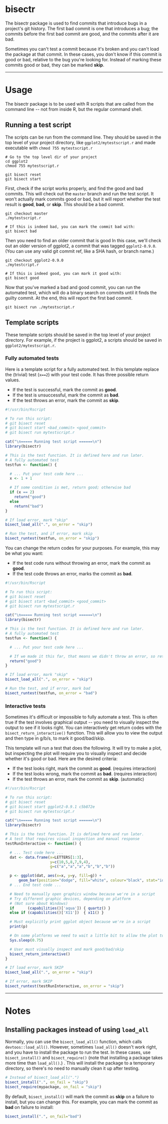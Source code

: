 # bisectr

The bisectr package is used to find commits that introduce bugs in a project's git history.
The first bad commit is one that introduces a bug; the commits before the first bad commit are good, and the commits after it are bad.

Sometimes you can't test a commit because it's broken and you can't load the package at that commit.
In these cases, you don't know if this commit is good or bad, relative to the bug you're looking for.
Instead of marking these commits good or bad, they can be marked **skip**.

*****

# Usage

The bisectr package is to be used with R scripts that are called from the command line -- not from inside R, but the regular command shell.

## Running a test script

The scripts can be run from the command line.
They should be saved in the top level of your project directory, like `ggplot2/mytestscript.r` and made executable with `chmod 755 mytestscript.r`

```
# Go to the top level dir of your project
cd ggplot2
chmod 755 mytestscript.r

git bisect reset
git bisect start
```

First, check if the script works properly, and find the good and bad commits.
This will check out the `master` branch and run the test script.
It won't actually mark commits good or bad, but it will report whether the test result is **good**, **bad**, or **skip**.
This should be a bad commit.

```
git checkout master
./mytestscript.r

# If this is indeed bad, you can mark the commit bad with:
git bisect bad
```

Then you need to find an older commit that is good
In this case, we'll check out an older version of ggplot2, a commit that was tagged `ggplot2-0.9.0`.
(You can use any valid git commit ref, like a SHA hash, or branch name.)

```
git checkout ggplot2-0.9.0
./mytestcript.r

# If this is indeed good, you can mark it good with:
git bisect good
```

Now that you've marked a bad and good commit, you can run the automated test, which will do a binary search on commits until it finds the guilty commit.
At the end, this will report the first bad commit.

```
git bisect run ./mytestscript.r
```


## Template scripts

These template scripts should be saved in the top level of your project directory.
For example, if the project is ggplot2, a scripts should be saved in `ggplot2/mytestscript.r`.

### Fully automated tests

Here is a template script for a fully automated test.
In this template replace the (trivial) test (`x==2`) with your test code.
It has three possible return values.

* If the test is successful, mark the commit as **good**.
* If the test is unsuccessful, mark the commit as **bad**.
* If the test throws an error, mark the commit as **skip**.

```R
#!/usr/bin/Rscript

# To run this script:
# git bisect reset
# git bisect start <bad_commit> <good_commit>
# git bisect run mytestscript.r

cat("\n===== Running test script ======\n")
library(bisectr)

# This is the test function. It is defined here and run later.
# A fully automated test
testfun <- function() {

  # ... Put your test code here ...
  x <- 1 + 1

  # If some condition is met, return good; otherwise bad
  if (x == 2)
    return("good")
  else
    return("bad")
}

# If load error, mark "skip"
bisect_load_all(".", on_error = "skip")

# Run the test, and if error, mark skip
bisect_runtest(testfun, on_error = "skip")
```

You can change the return codes for your purposes. For example, this may be what you want:

* If the test code runs without throwing an error, mark the commit as **good**.
* If the test code throws an error, marks the commit as **bad**.


```R
#!/usr/bin/Rscript

# To run this script:
# git bisect reset
# git bisect start <bad_commit> <good_commit>
# git bisect run mytestscript.r

cat("\n===== Running test script ======\n")
library(bisectr)

# This is the test function. It is defined here and run later.
# A fully automated test
testfun <- function() {

  # ... Put your test code here ...

  # If we made it this far, that means we didn't throw an error, so return good
  return("good")
}

# If load error, mark "skip"
bisect_load_all(".", on_error = "skip")

# Run the test, and if error, mark bad
bisect_runtest(testfun, on_error = "bad")
```

### Interactive tests

Sometimes it's difficult or impossible to fully automate a test.
This is often true if the test involves graphical output -- you need to visually inspect the output to see if it looks right.
You can interactively get return codes with the `bisect_return_interactive()` function.
This will allow you to view the output and then type in g/b/s, to mark it good/bad/skip.

This template will run a test that does the following.
It will try to make a plot, but inspecting the plot will require you to visually inspect and decide whether it's good or bad.
Here are the desired criteria:

* If the test looks right, mark the commit as **good**. (requires interaction)
* If the test looks wrong, mark the commit as **bad**. (requires interaction)
* If the test throws an error, mark the commit as **skip**. (automatic)


```R
#!/usr/bin/Rscript

# To run this script:
# git bisect reset
# git bisect start ggplot2-0.9.1 c5b872e
# git bisect run mytestscript.r

cat("\n===== Running test script ======\n")
library(bisectr)

# This is the test function. It is defined here and run later.
# A test that requires visual inspection and manual response
testRunInteractive <- function() {

  # ... Test code here ...
  dat <- data.frame(x=LETTERS[1:3], 
                    y=c(10,5,8,7,9,4),
                    g=c("a","a","a","b","b","b"))

  p <- ggplot(dat, aes(x=x, y=y, fill=g)) +
      geom_bar(position="dodge", fill="white", colour="black", stat="identity")
  # ... End test code ...

  # Need to manually open graphics window because we're in a script
  # Try different graphic devices, depending on platform
  # (Not sure about Windows)
  if      (capabilities()['aqua']) { quartz() }
  else if (capabilities()['X11'])  { x11() }

  # Must explicitly print ggplot object because we're in a script
  print(p)

  # On some platforms we need to wait a little bit to allow the plot to render
  Sys.sleep(0.75)

  # User must visually inspect and mark good/bad/skip
  bisect_return_interactive()
}

# If load error, mark SKIP
bisect_load_all(".", on_error = "skip")

# If error, mark SKIP
bisect_runtest(testRunInteractive, on_error = "skip")
```

*****

# Notes

## Installing packages instead of using `load_all`

Normally, you can use the `bisect_load_all()` function, which calls `devtoos::load_all()`.
However, sometimes `load_all()` doesn't work right, and you have to install the package to run the test.
In these cases, use `bisect_install()` and `bisect_require()` (note that installing a package takes more time than `load_all()`.)
.
This will install the package to a temporary directory, so there's no need to manually clean it up after testing.

```R
# Instead of bisect_load_all(".")
bisect_install(".", on_fail = "skip")
bisect_require(mypackage, on_fail = "skip")
```

By default, `bisect_install()` will mark the commit as **skip** on a failure to install, but you can change this.
For example, you can mark the commit as **bad** on failure to install:

```R
bisect_install(".", on_fail="bad")
```